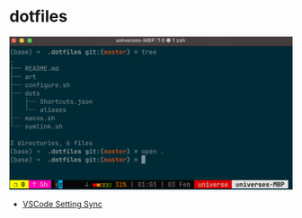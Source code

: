 # dotfiles

[![Alacritty Tmux](./arts/alacritty-tmux.png)](https://setkyar.com/dotfiles-of-the-universe/)

- [VSCode Setting Sync](https://code.visualstudio.com/docs/editor/settings-sync)